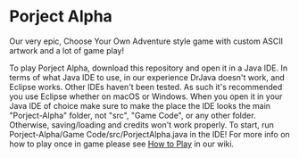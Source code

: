 # Porject Alpha
Our very epic, Choose Your Own Adventure style game with custom ASCII artwork and a lot of game play!

To play Porject Alpha, download this repository and open it in a Java IDE. In terms of what Java IDE to use, in our experience DrJava doesn't work, and Eclipse works. Other IDEs haven't been tested. As such it's recommended you use Eclipse whether on macOS or Windows. When you open it in your Java IDE of choice make sure to make the place the IDE looks the main "Porject-Alpha" folder, not "src", "Game Code", or any other folder. Otherwise, saving/loading and credits won't work properly. To start, run Porject-Alpha/Game Code/src/PorjectAlpha.java in the IDE! For more info on how to play once in game please see [How to Play](https://github.com/MrBlockCat/Porject-Alpha/wiki/How-To-Play) in our wiki.
